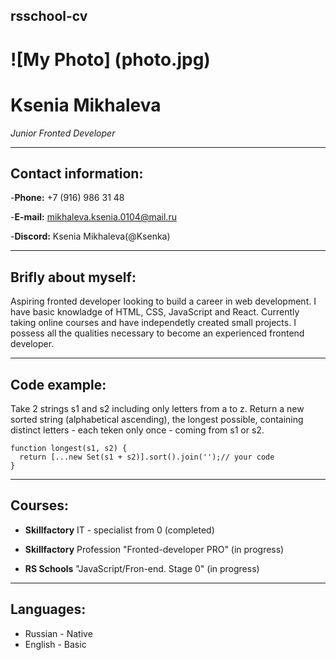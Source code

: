 ## rsschool-cv
# ![My Photo] (photo.jpg)
# Ksenia Mikhaleva
_Junior Fronted Developer_

---

## Contact information:
-**Phone:** +7 (916) 986 31 48

-**E-mail:** mikhaleva.ksenia.0104@mail.ru

-**Discord:** Ksenia Mikhaleva(@Ksenka)

---

## Brifly about myself:
Aspiring fronted developer looking to build a career in web development. I have basic knowladge of HTML, CSS, JavaScript and React. Currently taking online courses and have independetly created small projects. I possess all the qualities necessary to become an experienced frontend developer.

---

## Code example:
Take 2 strings s1 and s2 including only letters from a to z. Return a new sorted string (alphabetical ascending), the longest possible, containing distinct letters - each teken only once - coming from s1 or s2.
```
function longest(s1, s2) {
  return [...new Set(s1 + s2)].sort().join('');// your code
}
```

---

## Courses:
- **Skillfactory** IT - specialist from 0 (completed)

- **Skillfactory** Profession "Fronted-developer PRO" (in progress)

- **RS Schools** "JavaScript/Fron-end. Stage 0" (in progress)

---

## Languages:
- Russian - Native
- English - Basic
